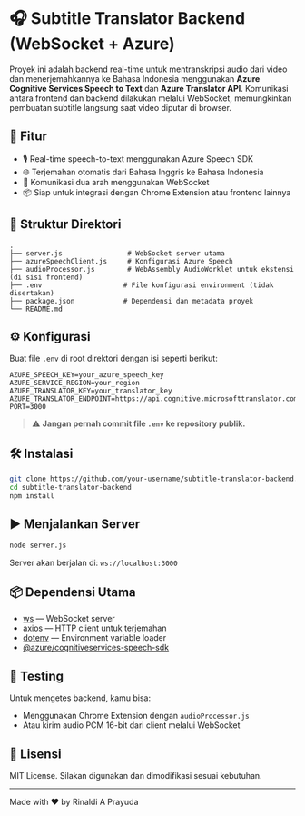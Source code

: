 
# 🎧 Subtitle Translator Backend (WebSocket + Azure)

Proyek ini adalah backend real-time untuk mentranskripsi audio dari video dan menerjemahkannya ke Bahasa Indonesia menggunakan **Azure Cognitive Services Speech to Text** dan **Azure Translator API**. Komunikasi antara frontend dan backend dilakukan melalui WebSocket, memungkinkan pembuatan subtitle langsung saat video diputar di browser.

## 🚀 Fitur

- 🎙️ Real-time speech-to-text menggunakan Azure Speech SDK
- 🌐 Terjemahan otomatis dari Bahasa Inggris ke Bahasa Indonesia
- 🔁 Komunikasi dua arah menggunakan WebSocket
- 📦 Siap untuk integrasi dengan Chrome Extension atau frontend lainnya

## 📂 Struktur Direktori

```
.
├── server.js                # WebSocket server utama
├── azureSpeechClient.js     # Konfigurasi Azure Speech
├── audioProcessor.js        # WebAssembly AudioWorklet untuk ekstensi (di sisi frontend)
├── .env                    # File konfigurasi environment (tidak disertakan)
├── package.json            # Dependensi dan metadata proyek
└── README.md
```

## ⚙️ Konfigurasi

Buat file `.env` di root direktori dengan isi seperti berikut:

```
AZURE_SPEECH_KEY=your_azure_speech_key
AZURE_SERVICE_REGION=your_region
AZURE_TRANSLATOR_KEY=your_translator_key
AZURE_TRANSLATOR_ENDPOINT=https://api.cognitive.microsofttranslator.com
PORT=3000
```

> ⚠️ **Jangan pernah commit file `.env` ke repository publik.**

## 🛠️ Instalasi

```bash
git clone https://github.com/your-username/subtitle-translator-backend.git
cd subtitle-translator-backend
npm install
```

## ▶️ Menjalankan Server

```bash
node server.js
```

Server akan berjalan di: `ws://localhost:3000`

## 📦 Dependensi Utama

- [ws](https://www.npmjs.com/package/ws) — WebSocket server
- [axios](https://www.npmjs.com/package/axios) — HTTP client untuk terjemahan
- [dotenv](https://www.npmjs.com/package/dotenv) — Environment variable loader
- [@azure/cognitiveservices-speech-sdk](https://www.npmjs.com/package/@azure/cognitiveservices-speech-sdk)

## 🧪 Testing

Untuk mengetes backend, kamu bisa:
- Menggunakan Chrome Extension dengan `audioProcessor.js`
- Atau kirim audio PCM 16-bit dari client melalui WebSocket

## 📝 Lisensi

MIT License. Silakan digunakan dan dimodifikasi sesuai kebutuhan.

---

Made with ❤️ by Rinaldi A Prayuda
